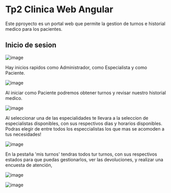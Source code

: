 # Tp2 Clinica Web Angular

Este pproyecto es un portal web que permite la gestion de turnos e historial medico para los pacientes.

## Inicio de sesion

![image](https://github.com/user-attachments/assets/8b964451-9ae3-46e6-afd4-1bd9818da251)

Hay inicios rapidos como Administrador, como Especialista y como Paciente.

![image](https://github.com/user-attachments/assets/578c2283-279e-4a38-9451-3c1ba98afa9e)

Al iniciar como Paciente podremos obtener turnos y revisar nuestro historial medico.

![image](https://github.com/user-attachments/assets/b2b9d7cc-1ee8-4635-be96-b956d1240ae2)

Al seleccionar una de las especialidades te llevara a la seleccion de especialistas disponibles, con sus respectivos dias y horarios disponibles. Podras elegir de entre todos los especcialistas los que mas se acomoden a tus necesidades!

![image](https://github.com/user-attachments/assets/4ca64bcb-6ee7-4c37-8ae2-897f59875262)

En la pestaña 'mis turnos' tendras todos tur turnos, con sus respectivos estados para que puedas gestionarlos, ver las devoluciones, y realizar una encuesta de atención,

![image](https://github.com/user-attachments/assets/23e81d80-db8b-4671-872e-2fbf5f890df7)

![image](https://github.com/user-attachments/assets/1ef41acb-d319-4001-9811-82d39d0277c1)





